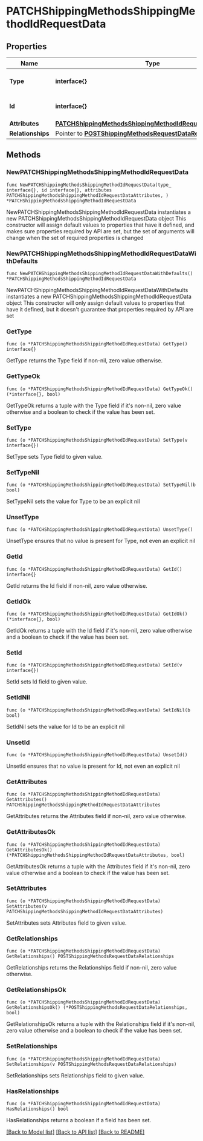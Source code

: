 # PATCHShippingMethodsShippingMethodIdRequestData

## Properties

Name | Type | Description | Notes
------------ | ------------- | ------------- | -------------
**Type** | **interface{}** | The resource&#39;s type | 
**Id** | **interface{}** | The resource&#39;s id | 
**Attributes** | [**PATCHShippingMethodsShippingMethodIdRequestDataAttributes**](PATCHShippingMethodsShippingMethodIdRequestDataAttributes.md) |  | 
**Relationships** | Pointer to [**POSTShippingMethodsRequestDataRelationships**](POSTShippingMethodsRequestDataRelationships.md) |  | [optional] 

## Methods

### NewPATCHShippingMethodsShippingMethodIdRequestData

`func NewPATCHShippingMethodsShippingMethodIdRequestData(type_ interface{}, id interface{}, attributes PATCHShippingMethodsShippingMethodIdRequestDataAttributes, ) *PATCHShippingMethodsShippingMethodIdRequestData`

NewPATCHShippingMethodsShippingMethodIdRequestData instantiates a new PATCHShippingMethodsShippingMethodIdRequestData object
This constructor will assign default values to properties that have it defined,
and makes sure properties required by API are set, but the set of arguments
will change when the set of required properties is changed

### NewPATCHShippingMethodsShippingMethodIdRequestDataWithDefaults

`func NewPATCHShippingMethodsShippingMethodIdRequestDataWithDefaults() *PATCHShippingMethodsShippingMethodIdRequestData`

NewPATCHShippingMethodsShippingMethodIdRequestDataWithDefaults instantiates a new PATCHShippingMethodsShippingMethodIdRequestData object
This constructor will only assign default values to properties that have it defined,
but it doesn't guarantee that properties required by API are set

### GetType

`func (o *PATCHShippingMethodsShippingMethodIdRequestData) GetType() interface{}`

GetType returns the Type field if non-nil, zero value otherwise.

### GetTypeOk

`func (o *PATCHShippingMethodsShippingMethodIdRequestData) GetTypeOk() (*interface{}, bool)`

GetTypeOk returns a tuple with the Type field if it's non-nil, zero value otherwise
and a boolean to check if the value has been set.

### SetType

`func (o *PATCHShippingMethodsShippingMethodIdRequestData) SetType(v interface{})`

SetType sets Type field to given value.


### SetTypeNil

`func (o *PATCHShippingMethodsShippingMethodIdRequestData) SetTypeNil(b bool)`

 SetTypeNil sets the value for Type to be an explicit nil

### UnsetType
`func (o *PATCHShippingMethodsShippingMethodIdRequestData) UnsetType()`

UnsetType ensures that no value is present for Type, not even an explicit nil
### GetId

`func (o *PATCHShippingMethodsShippingMethodIdRequestData) GetId() interface{}`

GetId returns the Id field if non-nil, zero value otherwise.

### GetIdOk

`func (o *PATCHShippingMethodsShippingMethodIdRequestData) GetIdOk() (*interface{}, bool)`

GetIdOk returns a tuple with the Id field if it's non-nil, zero value otherwise
and a boolean to check if the value has been set.

### SetId

`func (o *PATCHShippingMethodsShippingMethodIdRequestData) SetId(v interface{})`

SetId sets Id field to given value.


### SetIdNil

`func (o *PATCHShippingMethodsShippingMethodIdRequestData) SetIdNil(b bool)`

 SetIdNil sets the value for Id to be an explicit nil

### UnsetId
`func (o *PATCHShippingMethodsShippingMethodIdRequestData) UnsetId()`

UnsetId ensures that no value is present for Id, not even an explicit nil
### GetAttributes

`func (o *PATCHShippingMethodsShippingMethodIdRequestData) GetAttributes() PATCHShippingMethodsShippingMethodIdRequestDataAttributes`

GetAttributes returns the Attributes field if non-nil, zero value otherwise.

### GetAttributesOk

`func (o *PATCHShippingMethodsShippingMethodIdRequestData) GetAttributesOk() (*PATCHShippingMethodsShippingMethodIdRequestDataAttributes, bool)`

GetAttributesOk returns a tuple with the Attributes field if it's non-nil, zero value otherwise
and a boolean to check if the value has been set.

### SetAttributes

`func (o *PATCHShippingMethodsShippingMethodIdRequestData) SetAttributes(v PATCHShippingMethodsShippingMethodIdRequestDataAttributes)`

SetAttributes sets Attributes field to given value.


### GetRelationships

`func (o *PATCHShippingMethodsShippingMethodIdRequestData) GetRelationships() POSTShippingMethodsRequestDataRelationships`

GetRelationships returns the Relationships field if non-nil, zero value otherwise.

### GetRelationshipsOk

`func (o *PATCHShippingMethodsShippingMethodIdRequestData) GetRelationshipsOk() (*POSTShippingMethodsRequestDataRelationships, bool)`

GetRelationshipsOk returns a tuple with the Relationships field if it's non-nil, zero value otherwise
and a boolean to check if the value has been set.

### SetRelationships

`func (o *PATCHShippingMethodsShippingMethodIdRequestData) SetRelationships(v POSTShippingMethodsRequestDataRelationships)`

SetRelationships sets Relationships field to given value.

### HasRelationships

`func (o *PATCHShippingMethodsShippingMethodIdRequestData) HasRelationships() bool`

HasRelationships returns a boolean if a field has been set.


[[Back to Model list]](../README.md#documentation-for-models) [[Back to API list]](../README.md#documentation-for-api-endpoints) [[Back to README]](../README.md)


